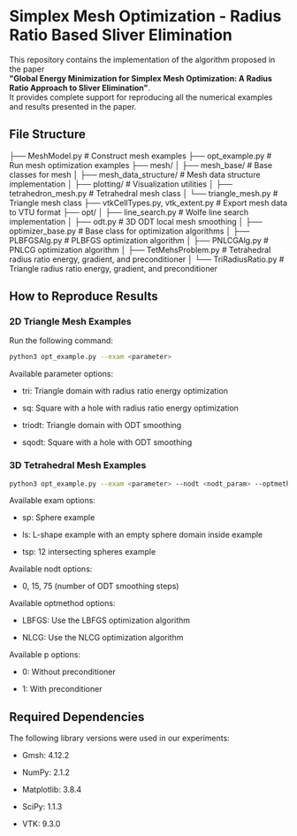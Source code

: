 # Simplex Mesh Optimization - Radius Ratio Based Sliver Elimination
This repository contains the implementation of the algorithm proposed in the paper  
**"Global Energy Minimization for Simplex Mesh Optimization: A Radius Ratio Approach to Sliver Elimination"**.  
It provides complete support for reproducing all the numerical examples and results presented in the paper.

## File Structure
├── MeshModel.py # Construct mesh examples
├── opt_example.py # Run mesh optimization examples
├── mesh/
│ ├── mesh_base/ # Base classes for mesh
│ ├── mesh_data_structure/ # Mesh data structure implementation
│ ├── plotting/ # Visualization utilities
│ ├── tetrahedron_mesh.py # Tetrahedral mesh class
│ └── triangle_mesh.py # Triangle mesh class
├── vtkCellTypes.py, vtk_extent.py # Export mesh data to VTU format
├── opt/
│ ├── line_search.py # Wolfe line search implementation
│ ├── odt.py # 3D ODT local mesh smoothing
│ ├── optimizer_base.py # Base class for optimization algorithms
│ ├── PLBFGSAlg.py # PLBFGS optimization algorithm
│ ├── PNLCGAlg.py # PNLCG optimization algorithm
│ ├── TetMehsProblem.py # Tetrahedral radius ratio energy, gradient, and preconditioner
│ └── TriRadiusRatio.py # Triangle radius ratio energy, gradient, and preconditioner


## How to Reproduce Results

### 2D Triangle Mesh Examples

Run the following command:

```bash
python3 opt_example.py --exam <parameter>
```

Available parameter options:

* tri: Triangle domain with radius ratio energy optimization

* sq: Square with a hole with radius ratio energy optimization

* triodt: Triangle domain with ODT smoothing

* sqodt: Square with a hole with ODT smoothing

### 3D Tetrahedral Mesh Examples
```bash
python3 opt_example.py --exam <parameter> --nodt <nodt_param> --optmethod <method> --p <preconditioner>
```

Available exam options:

* sp: Sphere example

* ls: L-shape example with an empty sphere domain inside example

* tsp: 12 intersecting spheres example

Available nodt options:

* 0, 15, 75 (number of ODT smoothing steps)

Available optmethod options:

* LBFGS: Use the LBFGS optimization algorithm

* NLCG: Use the NLCG optimization algorithm

Available p options:

* 0: Without preconditioner

* 1: With preconditioner

## Required Dependencies
The following library versions were used in our experiments:

* Gmsh: 4.12.2

* NumPy: 2.1.2

* Matplotlib: 3.8.4

* SciPy: 1.1.3

* VTK: 9.3.0

